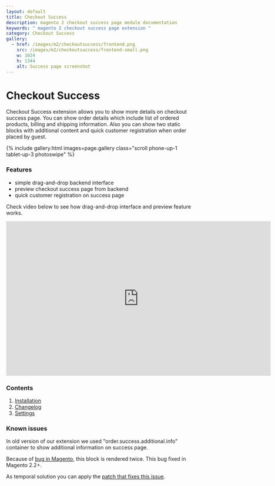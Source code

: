 ```yaml
---
layout: default
title: Checkout Success
description: magento 2 checkout success page module documentation
keywords: " magento 2 checkout success page extension "
category: Checkout Success
gallery:
  - href: /images/m2/checkoutsuccess/frontend.png
    src: /images/m2/checkoutsuccess/frontend-small.png
    w: 1024
    h: 1344
    alt: Success page screenshot
---
```


# Checkout Success

Checkout Success extension allows you to show more details on checkout success page.
You can show order details which include list of ordered products,
billing and shipping information. Also you can show two static blocks with
additional content and quick customer registration when order placed by guest.

{% include gallery.html images=page.gallery class="scroll phone-up-1 tablet-up-3 photoswipe" %}

### Features

 -  simple drag-and-drop backend interface
 -  preview checkout success page from backend
 -  quick customer registration on success page

Check video below to see how drag-and-drop interface and preview feature works.

<iframe src="https://player.vimeo.com/video/238076662?color=ffffff&title=0&byline=0&portrait=0" width="720" height="420" frameborder="0" webkitallowfullscreen mozallowfullscreen allowfullscreen></iframe>

### Contents

 1. [Installation](installation/)
 2. [Changelog](changelog/)
 3. [Settings](settings)

### Known issues

In old version of our extension we used "order.success.additional.info"
container to show additional information on success page.

Because of [bug in Magento](https://github.com/magento/magento2/issues/4999),
this block is rendered twice. This bug fixed in Magento 2.2+.

As temporal solution you can apply the
[patch that fixes this issue](https://github.com/magento/magento2/commit/a5166bf85326c10bac416ae67614a2e4ffebf855).
